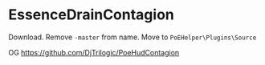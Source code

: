 # EssenceDrainContagion

Download. Remove `-master` from name. Move to `PoEHelper\Plugins\Source`

OG https://github.com/DjTrilogic/PoeHudContagion
